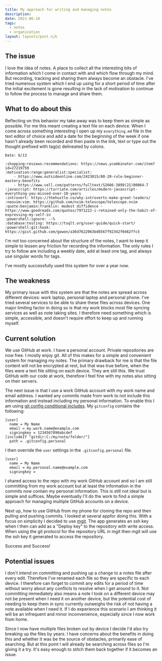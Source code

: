 ```yaml
---
title: My approach for writing and managing notes
description:
date: 2021-06-18
tags:
  - notes
  - organization
layout: layouts/post.njk
---
```


## The issue

I love the idea of notes. A place to collect all the interesting bits of information which I come in contact with and which flow through my mind. But recording, tracking and sharing them always become an obstacle. I've tried numerous system which I end up using for a short period of time after the initial excitement is gone resulting in the lack of motivation to continue to follow the process to manage and share them.

## What to do about this

Reflecting on this behavior my take away was to keep them as simple as possible. For me this meant creating a text file on each device. When I come across something interesting I open up my `everything.md` file in the text editor of choice and add a date for the beginning of the week if one hasn't already been recorded and then paste in the link, text or type out the thought prefixed with tag(s) delineated by colons.

```
Date: 6/13

:shopping:reviews:recommendations: https://news.ycombinator.com/item?id=27219759
:motivation:range:generalist:specialist:
    - https://www.outsideonline.com/2423015/80-20-rule-beginner-mastery-benefits
    - https://www.cell.com/patterns/fulltext/S2666-3899(21)00064-7
:javascript: https://turriate.com/articles/modern-javascript-everything-you-missed-over-10-years
:introvert: https://thehustle.co/why-introverts-make-great-leaders/
:neovim:vim: https://github.com/nvim-telescope/telescope.nvim
:quote:benjamin:franklin: modest diffidence - https://www.goodreads.com/quotes/7971222-i-retained-only-the-habit-of-expressing-my-self-in
:powershell:ignore: --%
:database:testing: https://tsqlt.org/user-guide/quick-start/
:powershell:git:hook: https://gist.github.com/gowon/a36d7622063bd8567f92342f0462ffc5
```

I'm not too concerned about the structure of the notes, I want to keep it simple to lessen any friction for recording the information. The only rules I try to follow are including a weekly date, add at least one tag, and always use singular words for tags.

I've mostly successfully used this system for over a year now.

## The weakness

My primary issue with this system are that the notes are spread across different devices: work laptop, personal laptop and personal phone. I've tried several services to be able to share these files across devices. One major limiting factor in doing so is that my work blocks most file syncing services as well as note taking sites. I therefore need something which is simple, accessible, and doesn't require effort to keep up and running myself.

## Current solution

We use GitHub at work. I have a personal account. Private repositories are now free. I mostly enjoy git. All of this makes for a simple and convenient system for managing my notes. The primary drawback for me is that the file content will not be encrypted at rest, but that was true before, when the files were a text file sitting on each device. They are still this. We trust GitHub with our code at work, therefore I feel fine with my notes also sitting on their servers.

The next issue is that I use a work GitHub account with my work name and email address. I wanted any commits made from work to not include this information and instead including my personal information. To enable this I am using [git config conditional includes][]. My `gitconfig` contains the following:

```
[user]
  name = My Name
  email = my.work.name@example.com
  signingkey = 1234567890abcdef
[includeIf "gitdir:C:/my/note/folder/"]
  path = .gitconfig.personal
```

I then override the `user` settings in the `.gitconfig.personal` file.

```
[user]
  name = My Name
  email = my.personal.name@example.com
  signingkey =
```


I shared access to the repo with my work GitHub account and so I am still committing from my work account but at least the information in the commits now contain my personal information. This is still not ideal but is simple and suffices. Maybe eventually I'll do the work to find a simple approach for managing multiple GitHub accounts on a device.

Next up, how to use GitHub from my phone for cloning the repo and then pulling and pushing commits. I looked at several appfor doing this. With a focus on simplicity I decided to use [mgit][]. The app generates an ssh key when I then can add as a "Deploy key" to the repository with write access. When using the git protocol for the repository URL in mgit then mgit will use the ssh key it generated to access the repository.

Success and Success!

[git config conditional includes]: https://git-scm.com/docs/git-config#_conditional_includes
[mgit]: https://manichord.com/projects/mgit.html

## Potential issues

I don't intend on committing and pushing up a change to a notes file after every edit. Therefore I've renamed each file so they are specific to each device. I therefore can forget to commit any edits for a period of time without worry about any conflicts to resolve when I get around to it. Not committing immediately also means a note I took on a different device may not be present when I need it on another device, but the potential cost of needing to keep them in sync currently outweighs the risk of not having a note available when I need it. If I do experience this scenario I am thinking it will be an infrequent and minor inconvenience, especially since I now work from home.

Since I now have multiple files broken out by device I decide I'd also try breaking up the files by years. I have concerns about the benefits in doing this and whether it was be the source of obstacles, primarily ease of searching. But at this point I will already be searching across files so I'm giving it a try. It's easy enough to stitch them back together if it becomes an issue.

